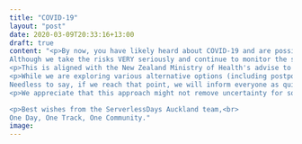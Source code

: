 ```yaml
---
title: "COVID-19"
layout: "post"
date: 2020-03-09T20:33:16+13:00
draft: true
content: "<p>By now, you have likely heard about COVID-19 and are possibly wondering if this is yet another \"event cancellation\" announcement. It is not!<br>
Although we take the risks VERY seriously and continue to monitor the still-evolving situation closely, we do hope that ServerlessDays Auckland 2020 can go ahead on Monday, the 20th of April.</p>
<p>This is aligned with the New Zealand Ministry of Health's advise to not currently alter arrangements for public events such as conferences. For reference: Since the first positive COVID-19 test on 28 February, four additional cases have been reported in New Zealand - the last one on the 7th of March.</p>
<p>While we are exploring various alternative options (including postponing or making it an online conference - either completely or only partially), the organiser team has decided to carry on with the planning of the event until we feel that the situation requires a different course of action. <br>
Needless to say, if we reach that point, we will inform everyone as quickly as possible.</p>
<p>We appreciate that this approach might not remove uncertainty for some attendees - in particular non-locals who bought a ticket - and apologise for that. Please contact us if you are one of those and already decided to not attend the event. We will happily refund your ticket. For all others: Many thanks for your ongoing support!</p>

<p>Best wishes from the ServerlessDays Auckland team,<br>
One Day, One Track, One Community."
image: 
---
```


